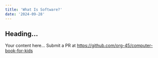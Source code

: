```yaml
---
title: 'What Is Software?'
date: '2024-09-28'
---
```


## Heading...
Your content here...
Submit a PR at https://github.com/org-45/computer-book-for-kids
